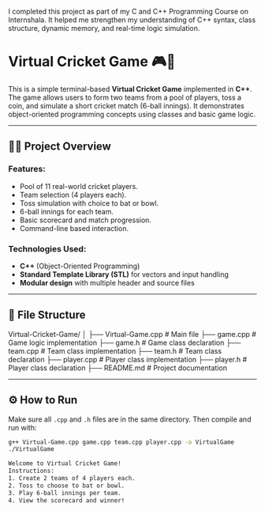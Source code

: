 
I completed this project as part of my C and C++ Programming Course on Internshala. It helped me strengthen my understanding of C++ syntax, class structure, dynamic memory, and real-time logic simulation.

# Virtual Cricket Game 🎮🏏

This is a simple terminal-based **Virtual Cricket Game** implemented in **C++**. The game allows users to form two teams from a pool of players, toss a coin, and simulate a short cricket match (6-ball innings). It demonstrates object-oriented programming concepts using classes and basic game logic.

---

## 🧑‍💻 Project Overview

### Features:
- Pool of 11 real-world cricket players.
- Team selection (4 players each).
- Toss simulation with choice to bat or bowl.
- 6-ball innings for each team.
- Basic scorecard and match progression.
- Command-line based interaction.

### Technologies Used:
- **C++** (Object-Oriented Programming)
- **Standard Template Library (STL)** for vectors and input handling
- **Modular design** with multiple header and source files

---

## 📂 File Structure

Virtual-Cricket-Game/
│
├── Virtual-Game.cpp # Main file
├── game.cpp # Game logic implementation
├── game.h # Game class declaration
├── team.cpp # Team class implementation
├── team.h # Team class declaration
├── player.cpp # Player class implementation
├── player.h # Player class declaration
├── README.md # Project documentation


---

## ⚙️ How to Run

Make sure all `.cpp` and `.h` files are in the same directory. Then compile and run with:

```bash
g++ Virtual-Game.cpp game.cpp team.cpp player.cpp -o VirtualGame
./VirtualGame

Welcome to Virtual Cricket Game!
Instructions:
1. Create 2 teams of 4 players each.
2. Toss to choose to bat or bowl.
3. Play 6-ball innings per team.
4. View the scorecard and winner!
